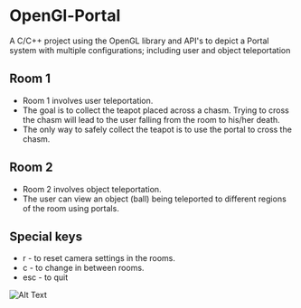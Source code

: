 # OpenGl-Portal
A C/C++ project using the OpenGL library and API's to depict a Portal system
with multiple configurations; including user and object teleportation

## Room 1 
- Room 1 involves user teleportation. 
- The goal is to collect the teapot placed across a chasm. Trying to cross the chasm will lead to the user falling from the room to his/her death. 
- The only way to safely collect the teapot is to use the portal to cross the chasm.

## Room 2
- Room 2 involves object teleportation.
- The user can view an object (ball) being teleported to different regions of the room using portals.

## Special keys
- r - to reset camera settings in the rooms.
- c - to change in between rooms.
- esc - to quit

![Alt Text](Portal.gif)
